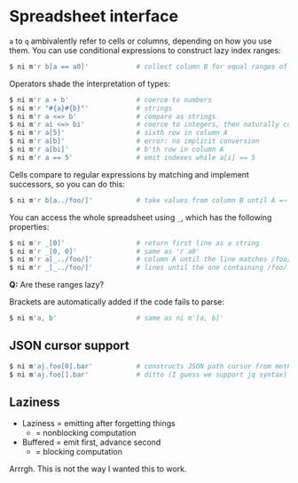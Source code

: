 # Spreadsheet interface
`a` to `q` ambivalently refer to cells or columns, depending on how you use
them. You can use conditional expressions to construct lazy index ranges:

```sh
$ ni m'r b[a == a0]'            # collect column B for equal ranges of A
```

Operators shade the interpretation of types:

```sh
$ ni m'r a + b'                 # coerce to numbers
$ ni m'r "#{a}#{b}"'            # strings
$ ni m'r a <=> b'               # compare as strings
$ ni m'r ai <=> bi'             # coerce to integers, then naturally compare
$ ni m'r a[5]'                  # sixth row in column A
$ ni m'r a[b]'                  # error: no implicit conversion
$ ni m'r a[bi]'                 # b'th row in column A
$ ni m'r a == 5'                # emit indexes while a[i] == 5
```

Cells compare to regular expressions by matching and implement successors, so
you can do this:

```sh
$ ni m'r b[a../foo/]'           # take values from column B until A =~ /foo/
```

You can access the whole spreadsheet using `_`, which has the following
properties:

```sh
$ ni m'r _[0]'                  # return first line as a string
$ ni m'r _[0, 0]'               # same as 'r a0'
$ ni m'r a[_../foo/]'           # column A until the line matches /foo/
$ ni m'r _[_../foo/]'           # lines until the one containing /foo/
```

**Q:** Are these ranges lazy?

Brackets are automatically added if the code fails to parse:

```sh
$ ni m'a, b'                    # same as ni m'[a, b]'
```

## JSON cursor support
```sh
$ ni m'aj.foo[0].bar'           # constructs JSON path cursor from methods
$ ni m'aj.foo[].bar'            # ditto (I guess we support jq syntax)
```

## Laziness
- Laziness = emitting after forgetting things
    - = nonblocking computation
- Buffered = emit first, advance second
    - = blocking computation

Arrrgh. This is not the way I wanted this to work.
